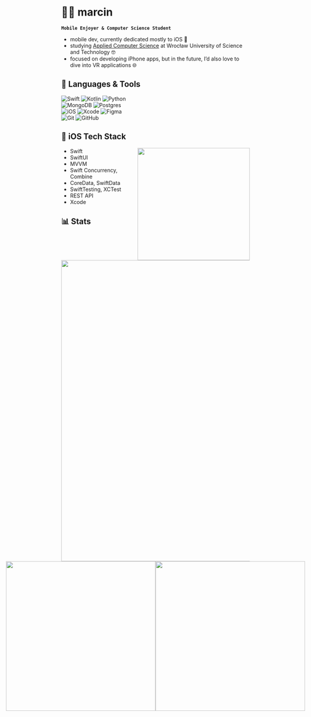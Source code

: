 # 🧑‍💻  marcin

**`Mobile Enjoyer & Computer Science Student`**
- mobile dev, currently dedicated mostly to iOS 🍏
- studying [Applied Computer Science](https://rekrutacja.pwr.edu.pl/wyszukiwarka-kierunkow-studiow/informatyka-stosowana/) at Wrocław University of Science and Technology 🤓 
- focused on developing iPhone apps, but in the future, I’d also love to dive into VR applications 🌐

## 🧰 Languages & Tools
<!-- Badges from https://github.com/Ileriayo/markdown-badges -->
![Swift](https://img.shields.io/badge/swift-F54A2A?style=for-the-badge&logo=swift&logoColor=white)
![Kotlin](https://img.shields.io/badge/kotlin-%237F52FF.svg?style=for-the-badge&logo=kotlin&logoColor=white)
![Python](https://img.shields.io/badge/python-3670A0?style=for-the-badge&logo=python&logoColor=ffdd54) <br>
![MongoDB](https://img.shields.io/badge/MongoDB-%234ea94b.svg?style=for-the-badge&logo=mongodb&logoColor=white) 
![Postgres](https://img.shields.io/badge/postgres-%23316192.svg?style=for-the-badge&logo=postgresql&logoColor=white) <br>
![iOS](https://img.shields.io/badge/iOS-000000?style=for-the-badge&logo=ios&logoColor=white)
![Xcode](https://img.shields.io/badge/Xcode-007ACC?style=for-the-badge&logo=Xcode&logoColor=white)
![Figma](https://img.shields.io/badge/figma-%23F24E1E.svg?style=for-the-badge&logo=figma&logoColor=white) <br>
![Git](https://img.shields.io/badge/git-%23F05033.svg?style=for-the-badge&logo=git&logoColor=white)
![GitHub](https://img.shields.io/badge/github-%23121011.svg?style=for-the-badge&logo=github&logoColor=white)

## 📱 iOS Tech Stack
<!-- Mindfulness gif from https://dribbble.com/shots/2684019-Mindfulness-Crafting-your-Thoughts -->
<img align="right" src="https://cdn.dribbble.com/userupload/21028750/file/original-50625e7040990ba2b9dba638ca207a61.gif" width="300">

- Swift
- SwiftUI
- MVVM
- Swift Concurrency, Combine
- CoreData, SwiftData
- SwiftTesting, XCTest
- REST API
- Xcode

## 📊 Stats
<!-- GitHub stats from https://github.com/anuraghazra/github-readme-stats -->
<!-- 
![](https://github-readme-stats.vercel.app/api?username=marcinwawer&theme=catppuccin_mocha&include_all_commits=true&show_icons=true&card_width=500px) <br><br>
![](https://github-readme-stats.vercel.app/api/top-langs/?username=marcinwawer&theme=material-palenight&card_width=500px&hide=scss,css,vue,html,jupyter+notebook)
-->

<!-- GitHub stats from https://github-profile-summary-cards.vercel.app -->
<div style="text-align: center;">
  <img src="http://github-profile-summary-cards.vercel.app/api/cards/profile-details?username=marcinwawer&theme=aura_dark" style="width:805px;">
  
  <div style="display: flex; justify-content: center;">
    <img src="http://github-profile-summary-cards.vercel.app/api/cards/repos-per-language?username=marcinwawer&theme=aura_dark" style="width:400px;">
    <img src="http://github-profile-summary-cards.vercel.app/api/cards/productive-time?username=marcinwawer&theme=aura_dark&utcOffset=2" style="width:400px;">
  </div>
</div>
